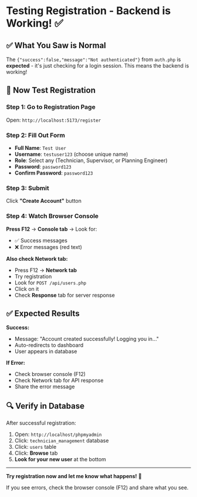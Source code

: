 # Testing Registration - Backend is Working! ✅

## ✅ What You Saw is Normal

The `{"success":false,"message":"Not authenticated"}` from `auth.php` is **expected** - it's just checking for a login session. This means the backend is working!

## 🧪 Now Test Registration

### Step 1: Go to Registration Page

Open: `http://localhost:5173/register`

### Step 2: Fill Out Form

- **Full Name**: `Test User`
- **Username**: `testuser123` (choose unique name)
- **Role**: Select any (Technician, Supervisor, or Planning Engineer)
- **Password**: `password123`
- **Confirm Password**: `password123`

### Step 3: Submit

Click **"Create Account"** button

### Step 4: Watch Browser Console

**Press F12** → **Console tab** → Look for:
- ✅ Success messages
- ❌ Error messages (red text)

**Also check Network tab:**
- Press F12 → **Network tab**
- Try registration
- Look for `POST /api/users.php`
- Click on it
- Check **Response** tab for server response

## ✅ Expected Results

**Success:**
- Message: "Account created successfully! Logging you in..."
- Auto-redirects to dashboard
- User appears in database

**If Error:**
- Check browser console (F12)
- Check Network tab for API response
- Share the error message

## 🔍 Verify in Database

After successful registration:

1. Open: `http://localhost/phpmyadmin`
2. Click: `technician_management` database
3. Click: `users` table
4. Click: **Browse** tab
5. **Look for your new user** at the bottom

---

**Try registration now and let me know what happens!** 🚀

If you see errors, check the browser console (F12) and share what you see.

